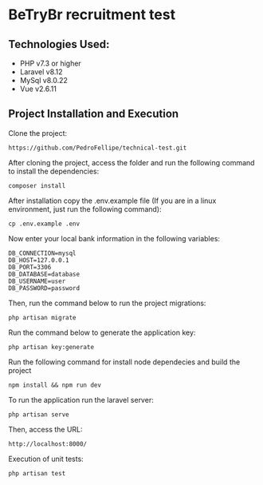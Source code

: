 BeTryBr recruitment test
=======================

Technologies Used:
-----------------------

 * PHP v7.3 or higher
 * Laravel v8.12
 * MySql v8.0.22
 * Vue v2.6.11

Project Installation and Execution
------------
Clone the project:

    https://github.com/PedroFellipe/technical-test.git

After cloning the project, access the folder and run the following command to install the dependencies:

    composer install
    
After installation copy the .env.example file (If you are in a linux environment, just run the following command):

    cp .env.example .env

Now enter your local bank information in the following variables:

    DB_CONNECTION=mysql
    DB_HOST=127.0.0.1
    DB_PORT=3306
    DB_DATABASE=database
    DB_USERNAME=user
    DB_PASSWORD=password

Then, run the command below to run the project migrations:

    php artisan migrate
    
Run the command below to generate the application key:

    php artisan key:generate

Run the following command for install node dependecies and build the project

    npm install && npm run dev

To run the application run the laravel server:

    php artisan serve
    
Then, access the URL:

    http://localhost:8000/
      
Execution of unit tests:

    php artisan test

